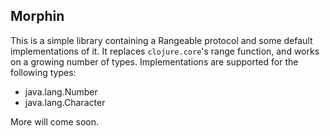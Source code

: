 ## Morphin

This is a simple library containing a Rangeable protocol and some default implementations of it. It replaces `clojure.core`'s range function, and works on a growing number of types. Implementations are supported for the following types:

* java.lang.Number
* java.lang.Character

More will come soon.
